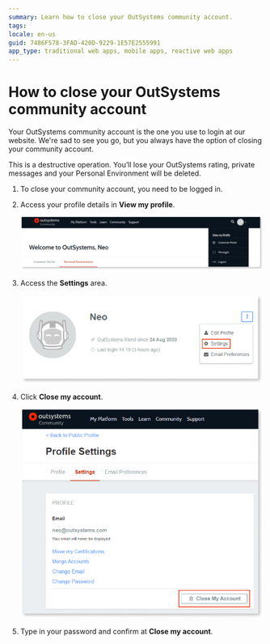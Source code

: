 ```yaml
---
summary: Learn how to close your OutSystems community account.
tags:
locale: en-us
guid: 7486F578-3FAD-420D-9229-1E57E2555991
app_type: traditional web apps, mobile apps, reactive web apps
---
```


# How to close your OutSystems community account

Your OutSystems community account is the one you use to login at our website. We're sad to see you go, but you always have the option of closing your community account.

<div class="warning" markdown="1">

This is a destructive operation. You’ll lose your OutSystems rating, private messages and your Personal Environment will be deleted.

</div>

1. To close your community account, you need to be logged in.
1. Access your profile details in **View my profile**.

    ![Access your OutSystems profile](images/change-community-pw-profile.png)

1. Access the **Settings** area.

    ![Change the settings of your OutSystems account](images/change-community-pw-settings.png)

1.  Click **Close my account**.

    ![Close your OutSystems account](images/close-community-account.png)

1. Type in your password and confirm at **Close my account**.
